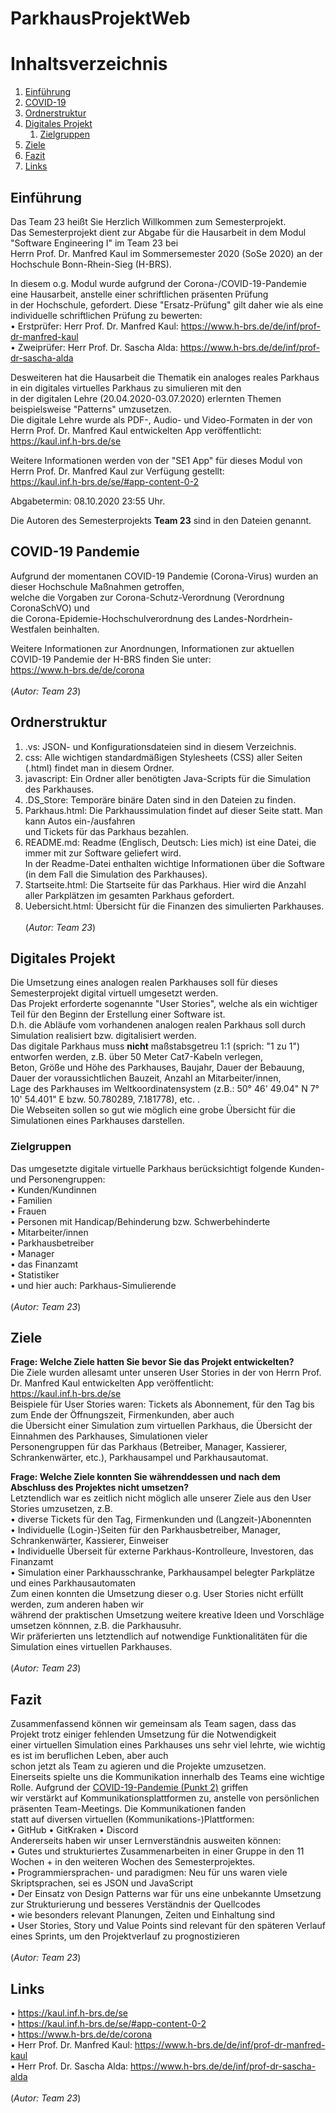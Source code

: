 # ParkhausProjektWeb

# Inhaltsverzeichnis
1. [Einführung](#introduction)
2. [COVID-19](#covid19)
3. [Ordnerstruktur](#directory)
4. [Digitales Projekt](#digitalProject)
    1. [Zielgruppen](#groups)
5. [Ziele](#goals)
6. [Fazit](#conclusion)
7. [Links](#url)

## Einführung <a name="introduction"></a>
Das Team 23 heißt Sie Herzlich Willkommen zum Semesterprojekt.
<br>Das Semesterprojekt dient zur Abgabe für die Hausarbeit in dem Modul "Software Engineering I" im Team 23 bei
<br>Herrn Prof. Dr. Manfred Kaul im Sommersemester 2020 (SoSe 2020) an der Hochschule Bonn-Rhein-Sieg (H-BRS).

In diesem o.g. Modul wurde aufgrund der Corona-/COVID-19-Pandemie eine Hausarbeit, anstelle einer schriftlichen präsenten Prüfung
<br>in der Hochschule, gefordert. Diese "Ersatz-Prüfung" gilt daher wie als eine individuelle schriftlichen Prüfung zu bewerten:
<br>• Erstprüfer: Herr Prof. Dr. Manfred Kaul: https://www.h-brs.de/de/inf/prof-dr-manfred-kaul
<br>• Zweiprüfer: Herr Prof. Dr. Sascha Alda: https://www.h-brs.de/de/inf/prof-dr-sascha-alda

Desweiteren hat die Hausarbeit die Thematik ein analoges reales Parkhaus in ein digitales virtuelles Parkhaus zu simulieren mit den
<br>in der digitalen Lehre (20.04.2020-03.07.2020) erlernten Themen beispielsweise "Patterns" umzusetzen.
<br>Die digitale Lehre wurde als PDF-, Audio- und Video-Formaten in der von Herrn Prof. Dr. Manfred Kaul entwickelten App veröffentlicht:
<br>https://kaul.inf.h-brs.de/se

Weitere Informationen werden von der "SE1 App" für dieses Modul von Herrn Prof. Dr. Manfred Kaul zur Verfügung gestellt:
<br>https://kaul.inf.h-brs.de/se/#app-content-0-2

Abgabetermin: 08.10.2020 23:55 Uhr.

Die Autoren des Semesterprojekts **Team 23** sind in den Dateien genannt.

## COVID-19 Pandemie <a name="covid19"></a>
Aufgrund der momentanen COVID-19 Pandemie (Corona-Virus) wurden an dieser Hochschule Maßnahmen getroffen,
<br>welche die Vorgaben zur Corona-Schutz-Verordnung (Verordnung CoronaSchVO) und
<br>die Corona-Epidemie-Hochschulverordnung des Landes-Nordrhein-Westfalen beinhalten.

Weitere Informationen zur Anordnungen, Informationen zur aktuellen COVID-19 Pandemie der H-BRS finden Sie unter:
<br>https://www.h-brs.de/de/corona
<br><br>(*Autor: Team 23*)

## Ordnerstruktur <a name="directory"></a>
1. .vs: JSON- und Konfigurationsdateien sind in diesem Verzeichnis.
2. css: Alle wichtigen standardmäßigen Stylesheets (CSS) aller Seiten (.html) findet man in diesem Ordner.
3. javascript: Ein Ordner aller benötigten Java-Scripts für die Simulation des Parkhauses.
4. .DS_Store: Temporäre binäre Daten sind in den Dateien zu finden.
5. Parkhaus.html: Die Parkhaussimulation findet auf dieser Seite statt. Man kann Autos ein-/ausfahren
<br>   und Tickets für das Parkhaus bezahlen.
6. README.md: Readme (Englisch, Deutsch: Lies mich) ist eine Datei, die immer mit zur Software geliefert wird.
<br>   In der Readme-Datei enthalten wichtige Informationen über die Software (in dem Fall die Simulation des Parkhauses).
7. Startseite.html: Die Startseite für das Parkhaus. Hier wird die Anzahl aller Parkplätzen im gesamten Parkhaus gefordert.
8. Uebersicht.html: Übersicht für die Finanzen des simulierten Parkhauses.
<br><br>(*Autor: Team 23*)

## Digitales Projekt <a name="digitalProject"></a>
Die Umsetzung eines analogen realen Parkhauses soll für dieses Semesterprojekt digital virtuell umgesetzt werden.
<br>Das Projekt erforderte sogenannte "User Stories", welche als ein wichtiger Teil für den Beginn der Erstellung einer Software ist.
<br>D.h. die Abläufe vom vorhandenen analogen realen Parkhaus soll durch Simulation realisiert bzw. digitalisiert werden.
<br>Das digitale Parkhaus muss **nicht** maßstabsgetreu 1:1 (sprich: "1 zu 1") entworfen werden, z.B. über 50 Meter Cat7-Kabeln verlegen,
<br>Beton, Größe und Höhe des Parkhauses, Baujahr, Dauer der Bebauung, Dauer der voraussichtlichen Bauzeit, Anzahl an Mitarbeiter/innen,
<br>Lage des Parkhauses im Weltkoordinatensystem (z.B.: 50° 46' 49.04" N 7° 10' 54.401" E bzw. 50.780289, 7.181778), etc. .
<br>Die Webseiten sollen so gut wie möglich eine grobe Übersicht für die Simulationen eines Parkhauses darstellen.

### Zielgruppen <a name="groups"></a>
Das umgesetzte digitale virtuelle Parkhaus berücksichtigt folgende Kunden- und Personengruppen:
<br>• Kunden/Kundinnen
<br>• Familien
<br>• Frauen
<br>• Personen mit Handicap/Behinderung bzw. Schwerbehinderte
<br>• Mitarbeiter/innen
<br>• Parkhausbetreiber
<br>• Manager
<br>• das Finanzamt
<br>• Statistiker
<br>• und hier auch: Parkhaus-Simulierende
<br><br>(*Autor: Team 23*)

## Ziele <a name="goals"></a>
**Frage: Welche Ziele hatten Sie bevor Sie das Projekt entwickelten?**
<br>Die Ziele wurden allesamt unter unseren User Stories in der von Herrn Prof. Dr. Manfred Kaul entwickelten App veröffentlicht:
<br>https://kaul.inf.h-brs.de/se
<br>Beispiele für User Stories waren: Tickets als Abonnement, für den Tag bis zum Ende der Öffnungszeit, Firmenkunden, aber auch
<br>die Übersicht einer Simulation zum virtuellen Parkhaus, die Übersicht der Einnahmen des Parkhauses, Simulationen vieler
<br>Personengruppen für das Parkhaus (Betreiber, Manager, Kassierer, Schrankenwärter, etc.), Parkhausampel und Parkhausautomat.

**Frage: Welche Ziele konnten Sie währenddessen und nach dem Abschluss des Projektes nicht umsetzen?**
<br>Letztendlich war es zeitlich nicht möglich alle unserer Ziele aus den User Stories umzusetzen, z.B.
<br>• diverse Tickets für den Tag, Firmenkunden und (Langzeit-)Abonennten
<br>• Individuelle (Login-)Seiten für den Parkhausbetreiber, Manager, Schrankenwärter, Kassierer, Einweiser
<br>• Individuelle Überseit für externe Parkhaus-Kontrolleure, Investoren, das Finanzamt
<br>• Simulation einer Parkhausschranke, Parkhausampel belegter Parkplätze und eines Parkhausautomaten
<br>Zum einen konnten die Umsetzung dieser o.g. User Stories nicht erfüllt werden, zum anderen haben wir
<br>während der praktischen Umsetzung weitere kreative Ideen und Vorschläge umsetzen könnnen, z.B. die Parkhausuhr.
<br>Wir präferierten uns letztendlich auf notwendige Funktionalitäten für die Simulation eines virtuellen Parkhauses.
<br><br>(*Autor: Team 23*)

## Fazit <a name="conclusion"></a>
Zusammenfassend können wir gemeinsam als Team sagen, dass das Projekt trotz einiger fehlenden Umsetzung für die Notwendigkeit
<br>einer virtuellen Simulation eines Parkhauses uns sehr viel lehrte, wie wichtig es ist im beruflichen Leben, aber auch
<br>schon jetzt als Team zu agieren und die Projekte umzusetzen.
<br>Einerseits spielte uns die Kommunikation innerhalb des Teams eine wichtige Rolle. Aufgrund der [COVID-19-Pandemie (Punkt 2)](#covid19) griffen
<br>wir verstärkt auf Kommunikationsplattformen zu, anstelle von persönlichen präsenten Team-Meetings. Die Kommunikationen fanden
<br>statt auf diversen virtuellen (Kommunikations-)Plattformen:
<br>• GitHub • GitKraken • Discord
<br>Andererseits haben wir unser Lernverständnis ausweiten können:
<br>• Gutes und strukturiertes Zusammenarbeiten in einer Gruppe in den 11 Wochen + in den weiteren Wochen des Semesterprojektes.
<br>• Programmiersprachen- und paradigmen: Neu für uns waren viele Skriptsprachen, sei es JSON und JavaScript
<br>• Der Einsatz von Design Patterns war für uns eine unbekannte Umsetzung zur Strukturierung und besseres Verständnis der Quellcodes
<br>• wie besonders relevant Planungen, Zeiten und Einhaltung sind
<br>• User Stories, Story und Value Points sind relevant für den späteren Verlauf eines Sprints, um den Projektverlauf zu prognostizieren
<br><br>(*Autor: Team 23*)

## Links <a name="url"></a>
• https://kaul.inf.h-brs.de/se
<br>• https://kaul.inf.h-brs.de/se/#app-content-0-2
<br>• https://www.h-brs.de/de/corona
<br>• Herr Prof. Dr. Manfred Kaul: https://www.h-brs.de/de/inf/prof-dr-manfred-kaul
<br>• Herr Prof. Dr. Sascha Alda: https://www.h-brs.de/de/inf/prof-dr-sascha-alda
<br><br>(*Autor: Team 23*)
